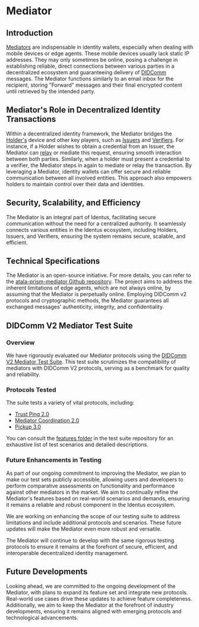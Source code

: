 # Mediator

## Introduction

[Mediators](/home/concepts/glossary#mediator) are indispensable in identity wallets, especially when dealing with mobile devices or edge agents. These mobile devices usually lack static IP addresses. They may only sometimes be online, posing a challenge in establishing reliable, direct connections between various parties in a decentralized ecosystem and guaranteeing delivery of [DIDComm](/home/concepts/glossary#didcomm) messages. The Mediator functions similarly to an email inbox for the recipient, storing "Forward" messages and their final encrypted content until retrieved by the intended party.

## Mediator's Role in Decentralized Identity Transactions

Within a decentralized identity framework, the Mediator bridges the [Holder's](/home/concepts/glossary#holder) device and other key players, such as [Issuers](/home/concepts/glossary#issuer) and [Verifiers](/home/concepts/glossary#verifier). For instance, if a Holder wishes to obtain a credential from an Issuer, the Mediator can [relay](/home/concepts/glossary#relay) or mediate this request, ensuring smooth interaction between both parties. Similarly, when a holder must present a credential to a verifier, the Mediator steps in again to mediate or relay the transaction. By leveraging a Mediator, identity wallets can offer secure and reliable communication between all involved entities. This approach also empowers holders to maintain control over their data and identities.

## Security, Scalability, and Efficiency

The Mediator is an integral part of Identus, facilitating secure communication without the need for a centralized authority. It seamlessly connects various entities in the Identus ecosystem, including Holders, Issuers, and Verifiers, ensuring the system remains secure, scalable, and efficient.

## Technical Specifications

The Mediator is an open-source initiative. For more details, you can refer to the [atala-prism-mediator Github repository](https://github.com/input-output-hk/atala-prism-mediator). The project aims to address the inherent limitations of edge agents, which are not always online, by assuming that the Mediator is perpetually online. Employing DIDComm v2 protocols and cryptographic methods, the Mediator guarantees all exchanged messages' authenticity, integrity, and confidentiality.

## DIDComm V2 Mediator Test Suite

### Overview
We have rigorously evaluated our Mediator protocols using the [DIDComm V2 Mediator Test Suite](https://github.com/input-output-hk/didcomm-v2-mediator-test-suite/). This test suite scrutinizes the compatibility of mediators with DIDComm V2 protocols, serving as a benchmark for quality and reliability.

### Protocols Tested
The suite tests a variety of vital protocols, including:

- [Trust Ping 2.0](https://didcomm.org/trust-ping/2.0/)
- [Mediator Coordination 2.0](https://didcomm.org/mediator-coordination/2.0/)
- [Pickup 3.0](https://didcomm.org/pickup/3.0/)

You can consult the [features folder](https://github.com/input-output-hk/didcomm-v2-mediator-test-suite/blob/main/src/test/resources/features) in the test suite repository for an exhaustive list of test scenarios and detailed descriptions.

### Future Enhancements in Testing

As part of our ongoing commitment to improving the Mediator, we plan to make our test sets publicly accessible, allowing users and developers to perform comparative assessments on functionality and performance against other mediators in the market. We aim to continually refine the Mediator's features based on real-world scenarios and demands, ensuring it remains a reliable and robust component in the Identus ecosystem.

We are working on enhancing the scope of our testing suite to address limitations and include additional protocols and scenarios. These future updates will make the Mediator even more robust and versatile.

The Mediator will continue to develop with the same rigorous testing protocols to ensure it remains at the forefront of secure, efficient, and interoperable decentralized identity management.

## Future Developments

Looking ahead, we are committed to the ongoing development of the Mediator, with plans to expand its feature set and integrate new protocols. Real-world use cases drive these updates to achieve feature completeness. Additionally, we aim to keep the Mediator at the forefront of industry developments, ensuring it remains aligned with emerging protocols and technological advancements.
